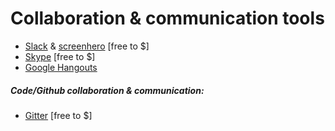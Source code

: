 # Collaboration & communication tools

* [Slack](https://slack.com/) & [screenhero](https://screenhero.com/) [free to $]
* [Skype](http://www.skype.com/) [free to $]
* [Google Hangouts](https://hangouts.google.com/)

##### Code/Github collaboration & communication:

* [Gitter](https://gitter.im) [free to $]


































 






